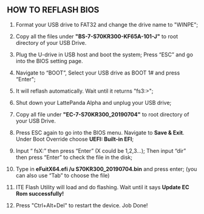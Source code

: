 ## HOW TO REFLASH BIOS

1. Format your USB drive to FAT32 and change the drive name to "WINPE";
2. Copy all the files under **"BS-7-S70KR300-KF65A-101-J"** to root directory of your USB Drive.
3. Plug the U-drive in USB host and boot the system; Press “ESC” and go into the BIOS setting page.
4. Navigate to “BOOT”, Select your USB drive as BOOT 1# and press “Enter";
5. It will reflash automatically. Wait until it returns "fs3:>";
6. Shut down your LattePanda Alpha and unplug your USB drive;



7. Copy all file under **"EC-7-S70KR300_20190704"** to root directory of your USB Drive.
8. Press ESC again to go into the BIOS menu. Navigate to **Save & Exit**. Under Boot Override choose **UEFI: Built-in EFI**;
9. Input “ fsX:” then press “Enter” (X could be 1,2,3…); Then input “dir” then press “Enter” to check the file in the disk;
10. Type in **eFuitX64.efi /u S70KR300_20190704.bin** and press enter; (you can also use “Tab” to choose the file)

11. ITE Flash Utility will load and do flashing. Wait until it says **Update EC Rom successfully!**
12. Press "Ctrl+Alt+Del" to restart the device. Job Done!